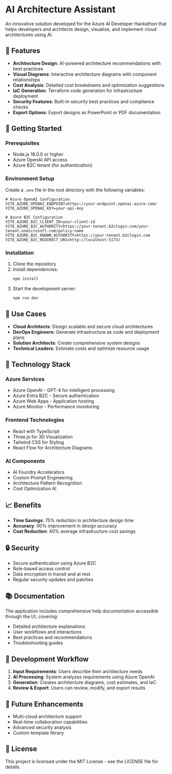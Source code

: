 # AI Architecture Assistant

An innovative solution developed for the Azure AI Developer Hackathon that helps developers and architects design, visualize, and implement cloud architectures using AI.

## 🌟 Features

- **Architecture Design**: AI-powered architecture recommendations with best practices
- **Visual Diagrams**: Interactive architecture diagrams with component relationships
- **Cost Analysis**: Detailed cost breakdowns and optimization suggestions
- **IaC Generation**: Terraform code generation for infrastructure deployment
- **Security Features**: Built-in security best practices and compliance checks
- **Export Options**: Export designs as PowerPoint or PDF documentation

## 🚀 Getting Started

### Prerequisites

- Node.js 18.0.0 or higher
- Azure OpenAI API access
- Azure B2C tenant (for authentication)

### Environment Setup

Create a `.env` file in the root directory with the following variables:

```env
# Azure OpenAI Configuration
VITE_AZURE_OPENAI_ENDPOINT=https://your-endpoint.openai.azure.com/
VITE_AZURE_OPENAI_KEY=your-api-key

# Azure B2C Configuration
VITE_AZURE_B2C_CLIENT_ID=your-client-id
VITE_AZURE_B2C_AUTHORITY=https://your-tenant.b2clogin.com/your-tenant.onmicrosoft.com/policy-name
VITE_AZURE_B2C_KNOWN_AUTHORITY=https://your-tenant.b2clogin.com
VITE_AZURE_B2C_REDIRECT_URI=http://localhost:5173/
```

### Installation

1. Clone the repository
2. Install dependencies:
   ```bash
   npm install
   ```
3. Start the development server:
   ```bash
   npm run dev
   ```

## 🎯 Use Cases

- **Cloud Architects**: Design scalable and secure cloud architectures
- **DevOps Engineers**: Generate infrastructure as code and deployment plans
- **Solution Architects**: Create comprehensive system designs
- **Technical Leaders**: Estimate costs and optimize resource usage

## 🔧 Technology Stack

### Azure Services
- Azure OpenAI - GPT-4 for intelligent processing
- Azure Entra B2C - Secure authentication
- Azure Web Apps - Application hosting
- Azure Monitor - Performance monitoring

### Frontend Technologies
- React with TypeScript
- Three.js for 3D Visualization
- Tailwind CSS for Styling
- React Flow for Architecture Diagrams

### AI Components
- AI Foundry Accelerators
- Custom Prompt Engineering
- Architecture Pattern Recognition
- Cost Optimization AI

## 📈 Benefits

- **Time Savings**: 75% reduction in architecture design time
- **Accuracy**: 90% improvement in design accuracy
- **Cost Reduction**: 40% average infrastructure cost savings

## 🔒 Security

- Secure authentication using Azure B2C
- Role-based access control
- Data encryption in transit and at rest
- Regular security updates and patches

## 📚 Documentation

The application includes comprehensive help documentation accessible through the UI, covering:
- Detailed architecture explanations
- User workflows and interactions
- Best practices and recommendations
- Troubleshooting guides

## 🔄 Development Workflow

1. **Input Requirements**: Users describe their architecture needs
2. **AI Processing**: System analyzes requirements using Azure OpenAI
3. **Generation**: Creates architecture diagrams, cost estimates, and IaC
4. **Review & Export**: Users can review, modify, and export results

## 🎯 Future Enhancements

- Multi-cloud architecture support
- Real-time collaboration capabilities
- Advanced security analysis
- Custom template library

## 📄 License

This project is licensed under the MIT License - see the LICENSE file for details.